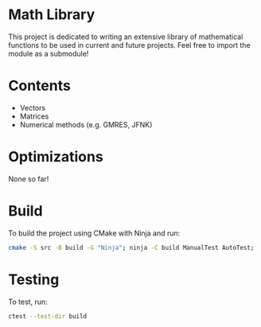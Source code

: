 # Math Library
This project is dedicated to writing an extensive library of mathematical functions to be used in current and future projects.
Feel free to import the module as a submodule!

# Contents
- Vectors
- Matrices
- Numerical methods (e.g. GMRES, JFNK)

# Optimizations
None so far!

# Build
To build the project using CMake with Ninja and run: 
```bash
cmake -S src -B build -G "Ninja"; ninja -C build ManualTest AutoTest; ./build/ManualTest.exe
```

# Testing
To test, run:
```bash
ctest --test-dir build
```